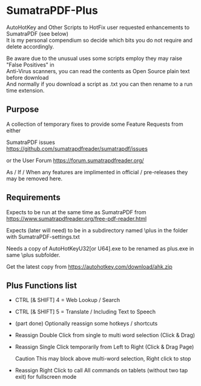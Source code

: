 # SumatraPDF-Plus
AutoHotKey and Other Scripts to HotFix user requested enhancements to SumatraPDF (see below) \
It is my personal compendium so decide which bits you do not require and delete accordingly.

Be aware due to the unusual uses some scripts employ they may raise "False Positives" in \
Anti-Virus scanners, you can read the contents as Open Source plain text before download \
And normally if you download a script as .txt you can then rename to a run time extension.

Purpose 
------- 
A collection of temporary fixes to provide some Feature Requests from either

SumatraPDF issues https://github.com/sumatrapdfreader/sumatrapdf/issues

or the User Forum https://forum.sumatrapdfreader.org/

As / If / When any features are implimented in official / pre-releases they may be removed here.

Requirements
------------
Expects to be run at the same time as SumatraPDF from https://www.sumatrapdfreader.org/free-pdf-reader.html

Expects (later will need) to be in a subdirectory named \plus in the folder with SumatraPDF-settings.txt

Needs a copy of AutoHotKeyU32[or U64].exe to be renamed as plus.exe in same \plus subfolder.

Get the latest copy from https://autohotkey.com/download/ahk.zip

 Plus Functions list
--------------------
   +  CTRL [& SHIFT] 4 = Web Lookup / Search
   +  CTRL [& SHIFT] 5 = Translate / Including Text to Speech
   +  (part done) Optionally reassign some hotkeys / shortcuts
   +  Reassign Double Click from single to multi word selection (Click & Drag)
   +  Reassign Single Click temporarily from Left to Right (Click & Drag Page)
   
      Caution This may block above multi-word selection, Right click to stop
   +  Reassign Right Click to call All commands on tablets (without two tap exit) for fullscreen mode
